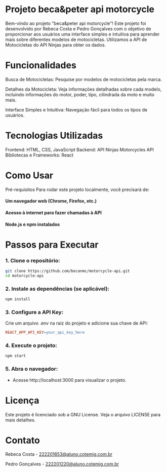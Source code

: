 # Projeto beca&peter api motorcycle
Bem-vindo ao projeto "beca&peter api motorcycle"! Este projeto foi desenvolvido por Rebeca Costa e Pedro Gonçalves com o objetivo de proporcionar aos usuários uma interface simples e intuitiva para aprender mais sobre diferentes modelos de motocicletas. Utilizamos a API de Motocicletas do API Ninjas para obter os dados.

# Funcionalidades
Busca de Motocicletas: Pesquise por modelos de motocicletas pela marca.

Detalhes da Motocicleta: Veja informações detalhadas sobre cada modelo, incluindo informações do motor, poder, tipo, cilindrada da moto e muito mais.

Interface Simples e Intuitiva: Navegação fácil para todos os tipos de usuários.
  
# Tecnologias Utilizadas
Frontend: HTML, CSS, JavaScript
Backend: API Ninjas Motorcycles API
Bibliotecas e Frameworks: React 

# Como Usar
Pré-requisitos
Para rodar este projeto localmente, você precisará de:

#### Um navegador web (Chrome, Firefox, etc.)
#### Acesso à internet para fazer chamadas à API
#### Node.js e npm instalados
  
# Passos para Executar

### 1. Clone o repositório:

```bash
git clone https://github.com/becanmc/motorcycle-api.git
cd motorcycle-api
```

### 2. Instale as dependências (se aplicável):

```bash
npm install
```

### 3. Configure a API Key:

Crie um arquivo .env na raiz do projeto e adicione sua chave de API:
```makefile
REACT_APP_API_KEY=your_api_key_here
```

### 4. Execute o projeto:

```bash
npm start
```

### 5. Abra o navegador:

- Acesse http://localhost:3000 para visualizar o projeto.

# Licença
Este projeto é licenciado sob a GNU License. Veja o arquivo LICENSE para mais detalhes.

# Contato
Rebeca Costa - 222201653@aluno.cotemig.com.br

Pedro Gonçalves - 222201220@aluno.cotemig.com.br
